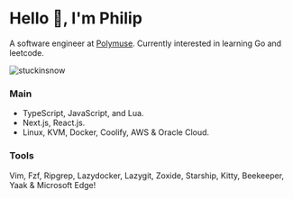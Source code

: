 # Hello 👋, I'm Philip 

A software engineer at [Polymuse](https://polymuse.tech/). Currently interested in learning Go and leetcode. 

<p align="left"> <img src="https://komarev.com/ghpvc/?username=stuckinsnow&label=Profile%20views&color=0e75b6&style=flat" alt="stuckinsnow" /></p>

### Main

*  TypeScript, JavaScript, and Lua.
*  Next.js, React.js.
*  Linux, KVM, Docker, Coolify, AWS & Oracle Cloud.

### Tools

Vim, Fzf, Ripgrep, Lazydocker, Lazygit, Zoxide, Starship, Kitty, Beekeeper, Yaak & Microsoft Edge!
